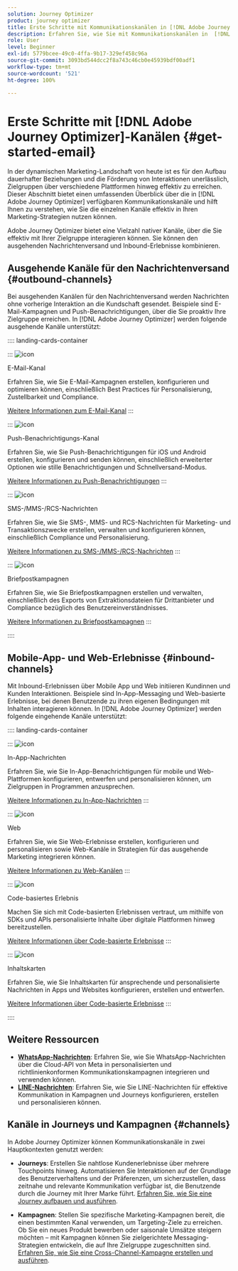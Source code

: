 ```yaml
---
solution: Journey Optimizer
product: journey optimizer
title: Erste Schritte mit Kommunikationskanälen in [!DNL Adobe Journey Optimizer]
description: Erfahren Sie, wie Sie mit Kommunikationskanälen in  [!DNL Adobe Journey Optimizer]  arbeiten.
role: User
level: Beginner
exl-id: 5779bcee-49c0-4ffa-9b17-329ef458c96a
source-git-commit: 3093bd544dcc2f8a743c46cb0e45939bdf00adf1
workflow-type: tm+mt
source-wordcount: '521'
ht-degree: 100%

---
```



# Erste Schritte mit [!DNL Adobe Journey Optimizer]-Kanälen {#get-started-email}

In der dynamischen Marketing-Landschaft von heute ist es für den Aufbau dauerhafter Beziehungen und die Förderung von Interaktionen unerlässlich, Zielgruppen über verschiedene Plattformen hinweg effektiv zu erreichen. Dieser Abschnitt bietet einen umfassenden Überblick über die in [!DNL Adobe Journey Optimizer] verfügbaren Kommunikationskanäle und hilft Ihnen zu verstehen, wie Sie die einzelnen Kanäle effektiv in Ihren Marketing-Strategien nutzen können.

Adobe Journey Optimizer bietet eine Vielzahl nativer Kanäle, über die Sie effektiv mit Ihrer Zielgruppe interagieren können. Sie können den ausgehenden Nachrichtenversand und Inbound-Erlebnisse kombinieren.

## Ausgehende Kanäle für den Nachrichtenversand {#outbound-channels}

Bei ausgehenden Kanälen für den Nachrichtenversand werden Nachrichten ohne vorherige Interaktion an die Kundschaft gesendet. Beispiele sind E-Mail-Kampagnen und Push-Benachrichtigungen, über die Sie proaktiv Ihre Zielgruppe erreichen. In [!DNL Adobe Journey Optimizer] werden folgende ausgehende Kanäle unterstützt:

:::: landing-cards-container

:::
![icon](https://cdn.experienceleague.adobe.com/icons/envelope.svg?lang=de)

E-Mail-Kanal

Erfahren Sie, wie Sie E-Mail-Kampagnen erstellen, konfigurieren und optimieren können, einschließlich Best Practices für Personalisierung, Zustellbarkeit und Compliance.

[Weitere Informationen zum E-Mail-Kanal](../../rp_landing_pages/email-landing-page.md)
:::

:::
![icon](https://cdn.experienceleague.adobe.com/icons/bell.svg?lang=de)

Push-Benachrichtigungs-Kanal

Erfahren Sie, wie Sie Push-Benachrichtigungen für iOS und Android erstellen, konfigurieren und senden können, einschließlich erweiterter Optionen wie stille Benachrichtigungen und Schnellversand-Modus.

[Weitere Informationen zu Push-Benachrichtigungen](../../rp_landing_pages/push-landing-page.md)
:::

:::
![icon](https://cdn.experienceleague.adobe.com/icons/comment-dots.svg?lang=de)

SMS-/MMS-/RCS-Nachrichten

Erfahren Sie, wie Sie SMS-, MMS- und RCS-Nachrichten für Marketing- und Transaktionszwecke erstellen, verwalten und konfigurieren können, einschließlich Compliance und Personalisierung.

[Weitere Informationen zu SMS-/MMS-/RCS-Nachrichten](../../rp_landing_pages/sms-landing-page.md)
:::

:::
![icon](https://cdn.experienceleague.adobe.com/icons/mail-bulk.svg?lang=de)

Briefpostkampagnen

Erfahren Sie, wie Sie Briefpostkampagnen erstellen und verwalten, einschließlich des Exports von Extraktionsdateien für Drittanbieter und Compliance bezüglich des Benutzereinverständnisses.

[Weitere Informationen zu Briefpostkampagnen](../../rp_landing_pages/direct-mail-landing-page.md)
:::

::::

## Mobile-App- und Web-Erlebnisse {#inbound-channels}

Mit Inbound-Erlebnissen über Mobile App und Web initiieren Kundinnen und Kunden Interaktionen. Beispiele sind In-App-Messaging und Web-basierte Erlebnisse, bei denen Benutzende zu ihren eigenen Bedingungen mit Inhalten interagieren können. In [!DNL Adobe Journey Optimizer] werden folgende eingehende Kanäle unterstützt:

:::: landing-cards-container

:::
![icon](https://cdn.experienceleague.adobe.com/icons/mobile.svg?lang=de)

In-App-Nachrichten

Erfahren Sie, wie Sie In-App-Benachrichtigungen für mobile und Web-Plattformen konfigurieren, entwerfen und personalisieren können, um Zielgruppen in Programmen anzusprechen.

[Weitere Informationen zu In-App-Nachrichten](../../rp_landing_pages/in-app-landing-page.md)
:::

:::
![icon](https://cdn.experienceleague.adobe.com/icons/globe.svg?lang=de)

Web

Erfahren Sie, wie Sie Web-Erlebnisse erstellen, konfigurieren und personalisieren sowie Web-Kanäle in Strategien für das ausgehende Marketing integrieren können.

[Weitere Informationen zu Web-Kanälen](../../rp_landing_pages/web-landing-page.md)
:::

:::
![icon](https://cdn.experienceleague.adobe.com/icons/code.svg?lang=de)

Code-basiertes Erlebnis

Machen Sie sich mit Code-basierten Erlebnissen vertraut, um mithilfe von SDKs und APIs personalisierte Inhalte über digitale Plattformen hinweg bereitzustellen.

[Weitere Informationen über Code-basierte Erlebnisse](../../rp_landing_pages/code-based-experience-landing-page.md)
:::

:::
![icon](https://cdn.experienceleague.adobe.com/icons/id-card.svg?lang=de)

Inhaltskarten

Erfahren Sie, wie Sie Inhaltskarten für ansprechende und personalisierte Nachrichten in Apps und Websites konfigurieren, erstellen und entwerfen.

[Weitere Informationen über Code-basierte Erlebnisse](../../rp_landing_pages/content-card-landing-page.md)
:::

::::


## Weitere Ressourcen

- **[WhatsApp-Nachrichten](../../rp_landing_pages/whatsapp-landing-page.md)**: Erfahren Sie, wie Sie WhatsApp-Nachrichten über die Cloud-API von Meta in personalisierten und richtlinienkonformen Kommunikationskampagnen integrieren und verwenden können.
- **[LINE-Nachrichten](../../rp_landing_pages/line-landing-page.md)**: Erfahren Sie, wie Sie LINE-Nachrichten für effektive Kommunikation in Kampagnen und Journeys konfigurieren, erstellen und personalisieren können.

## Kanäle in Journeys und Kampagnen {#channels}

In Adobe Journey Optimizer können Kommunikationskanäle in zwei Hauptkontexten genutzt werden:

- **Journeys**: Erstellen Sie nahtlose Kundenerlebnisse über mehrere Touchpoints hinweg. Automatisieren Sie Interaktionen auf der Grundlage des Benutzerverhaltens und der Präferenzen, um sicherzustellen, dass zeitnahe und relevante Kommunikation verfügbar ist, die Benutzende durch die Journey mit Ihrer Marke führt. [Erfahren Sie, wie Sie eine Journey aufbauen und ausführen](../building-journeys/journey-gs.md).

- **Kampagnen**: Stellen Sie spezifische Marketing-Kampagnen bereit, die einen bestimmten Kanal verwenden, um Targeting-Ziele zu erreichen. Ob Sie ein neues Produkt bewerben oder saisonale Umsätze steigern möchten – mit Kampagnen können Sie zielgerichtete Messaging-Strategien entwickeln, die auf Ihre Zielgruppe zugeschnitten sind. [Erfahren Sie, wie Sie eine Cross-Channel-Kampagne erstellen und ausführen](../campaigns/get-started-with-campaigns.md).

<!--
The table below shows the availability of each channel across different journeys and campaign, indicating where they are supported.

| Channel              | Journeys | Action campaigns (Marketing) | Action campaigns (Transactional) | API-triggered campaigns | Orchestrated campaigns |
|----------------------|---------------------|-------------------------|----------------------------|--------------------------------|--------------|--------------|
| Email                | ✅ | ✅ | ✅ | ✅ | ✅ | ✅ |
| SMS                  | ✅ | ✅ | ✅ | ✅ | ✅ | ✅ |
| Push notification    | ✅ | ✅ | ✅ | ✅ | ✅ | ✅ |
| In-app               | ✅ | ✅ | — | — | — | — |
| Direct mail          | ✅ | ✅ | — | — | — | — |
| Web                  | ✅ | ✅ | — | — | — | — |
| Code-based exp.      | ✅ | ✅ | — | — | — | — |
| Content cards        | ✅ | ✅ | — | — | — | — |
| WhatsApp             | ✅ | ✅ | — | — | — | — |
| Line                 | ✅ | ✅ | — | — | — | — |-->
